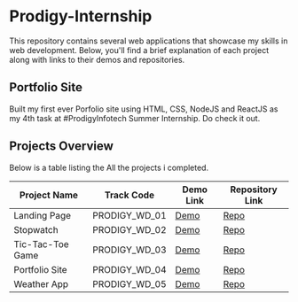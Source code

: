 # Prodigy-Internship

This repository contains several web applications that showcase my skills in web development. Below, you'll find a brief explanation of each project along with links to their demos and repositories.

## Portfolio Site

Built my first ever Porfolio site using HTML, CSS, NodeJS and ReactJS as my 4th task at #ProdigyInfotech Summer Internship. Do check it out.

## Projects Overview

Below is a table listing the All the projects i completed.

| Project Name     | Track Code    | Demo Link                                 | Repository Link                          |
|------------------|---------------|-------------------------------------------|------------------------------------------|
| Landing Page   | PRODIGY_WD_01 | [Demo](https://another-landing-page.netlify.app/)     | [Repo](https://github.com/JagrutNakum/Prodigy-Internship-PRODIGY_WD_01) |
| Stopwatch        | PRODIGY_WD_02 | [Demo](https://just-a-stop-watch.vercel.app/)     | [Repo](https://github.com/JagrutNakum/Prodigy-Internship-PRODIGY_WD_02) |
| Tic-Tac-Toe Game | PRODIGY_WD_03 | [Demo](https://shik-shak-shokk.vercel.app/)   | [Repo](https://github.com/JagrutNakum/Prodigy-Internship-PRODIGY_WD_03) |
| Portfolio Site     | PRODIGY_WD_04 | [Demo](https://jagrutnakum.vercel.app/)   | [Repo](https://github.com/JagrutNakum/Prodigy-Internship-PRODIGY_WD_04) |
| Weather App     | PRODIGY_WD_05 | [Demo]()   | [Repo]() |